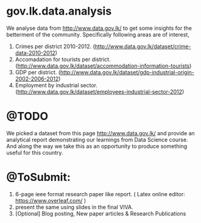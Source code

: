 # gov.lk.data.analysis
We analyse data from  http://www.data.gov.lk/  to get some insights for the betterment of the community.
Specifically following areas are of interest,
1. Crimes per district 2010-2012. (http://www.data.gov.lk/dataset/crime-data-2010-2012)
2. Accomadation for tourists per district. (http://www.data.gov.lk/dataset/accommodation-information-tourists)
3. GDP per district. (http://www.data.gov.lk/dataset/gdp-industrial-origin-2002-2006-2012)
4. Employment by industrial sector. (http://www.data.gov.lk/dataset/employees-industrial-sector-2012)

# @TODO
We picked a dataset from this page  http://www.data.gov.lk/ and provide an analytical report demonstrating our learnings from Data Science course. And along the way we take this as an opportunity to produce something useful for this country.

# @ToSubmit:
1. 6-page ieee format research paper like report. ( Latex online editor: https://www.overleaf.com/ )
2. present the same using slides in the final VIVA.
3. [Optional] Blog posting, New paper articles & Research Publications
